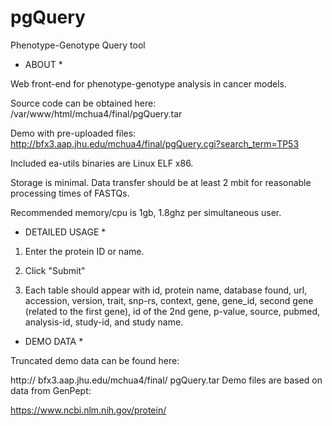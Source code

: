 # pgQuery
Phenotype-Genotype Query tool

* ABOUT *

Web front-end for phenotype-genotype analysis in cancer models.

Source code can be obtained here:
/var/www/html/mchua4/final/pgQuery.tar

Demo with pre-uploaded files:
http://bfx3.aap.jhu.edu/mchua4/final/pgQuery.cgi?search_term=TP53


Included ea-utils binaries are Linux ELF x86.

Storage is minimal.   Data transfer should be at least 2 mbit for reasonable
processing times of FASTQs.

Recommended memory/cpu is 1gb, 1.8ghz per simultaneous user.

* DETAILED USAGE *

1. Enter the protein ID or name.  

2. Click "Submit"

3. Each table should appear with id, protein name, database found, url, accession, version, trait, snp-rs, context, gene, gene_id, second gene (related to the first gene), id of the 2nd gene, p-value, source, pubmed, analysis-id, study-id, and study name. 


* DEMO DATA *

Truncated demo data can be found here:

http:// bfx3.aap.jhu.edu/mchua4/final/ pgQuery.tar
Demo files are based on data from GenPept:

https://www.ncbi.nlm.nih.gov/protein/
